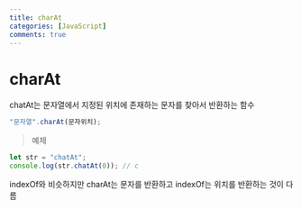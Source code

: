 ```yaml
---
title: charAt
categories: [JavaScript]
comments: true
---
```


# charAt

chatAt는 문자열에서 지정된 위치에 존재하는 문자를 찾아서 반환하는 함수

```javascript
"문자열".charAt(문자위치);
```

> 예제

```javascript
let str = "chatAt";
console.log(str.chatAt(0)); // c
```

indexOf와 비슷하지만 charAt는 문자를 반환하고 indexOf는 위치를 반환하는 것이 다름
